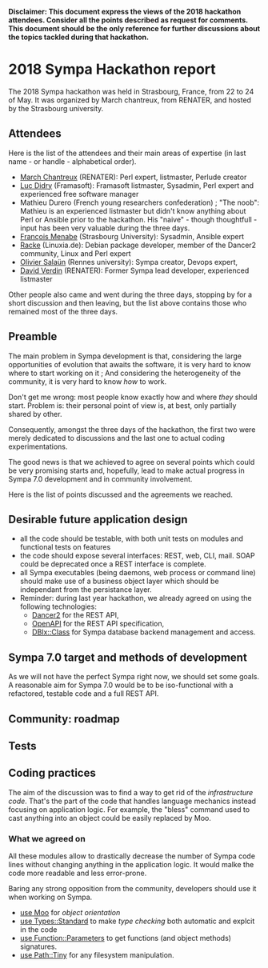 **Disclaimer: This document express the views of the 2018 hackathon attendees. Consider all the points described as request for comments. This document should be the only reference for further discussions about the topics tackled during that hackathon.**

# 2018 Sympa Hackathon report
The 2018 Sympa hackathon was held in Strasbourg, France, from 22 to 24 of May.
It was organized by March chantreux, from RENATER, and hosted by the Strasbourg university.

## Attendees
Here is the list of the attendees and their main areas of expertise (in last name  - or handle - alphabetical order).

 - [March Chantreux](https://github.com/eiro) (RENATER): Perl expert, listmaster, Perlude creator
 - [Luc Didry](https://github.com/ldidry) (Framasoft): Framasoft listmaster, Sysadmin, Perl expert and experienced free software manager
 - Mathieu Durero (French young researchers confederation) ; "The noob": Mathieu is an experienced listmaster but didn't know anything about Perl or Ansible prior to the hackathon. His "naive" - though thoughtfull -  input has been very valuable during the three days.
 - [François Menabe](https://github.com/fmenabe) (Strasbourg University): Sysadmin, Ansible expert
 - [Racke](https://github.com/orgs/racke) (Linuxia.de): Debian package developer, member of the Dancer2 community, Linux and Perl expert
 - [Olivier Salaün](https://github.com/salaun-urennes1) (Rennes university): Sympa creator, Devops expert,
 - [David Verdin](https://github.com/dverdin) (RENATER): Former Sympa lead developer, experienced listmaster

Other people also came and went during the three days, stopping by for a short discussion and then leaving, but the list above contains those who remained most of the three days.

## Preamble

The main problem in Sympa development is that, considering the large opportunities of evolution that awaits the software, it is very hard to know where to start working on it ; And considering the heterogeneity of the community, it is very hard to know *how* to work.

Don't get me wrong: most people know exactly how and where *they* should start. Problem is: their personal point of view is, at best, only partially shared by other.

Consequently, amongst the three days of the hackathon, the first two were merely dedicated to discussions and the last one to actual coding experimentations.

The good news is that we achieved to agree on several points which could be very promising starts and, hopefully, lead to make actual progress in Sympa 7.0 development and in community involvement.

Here is the list of points discussed and the agreements we reached.

## Desirable future application design

 - all the code should be testable, with both unit tests on modules and functional tests on features
 - the code should expose several interfaces: REST, web, CLI, mail. SOAP could be deprecated once a REST interface is complete.
 - all Sympa executables (being daemons, web process or command line) should make use of a business object layer which should be independant from the persistance layer.
 - Reminder: during last year hackathon, we already agreed on using the following technologies:
   - [Dancer2](https://metacpan.org/pod/Dancer2) for the REST API,
   - [OpenAPI](https://github.com/OAI/OpenAPI-Specification) for the REST API specification,
   - [DBIx::Class](https://metacpan.org/pod/DBIx::Class) for Sympa database backend management and access.

## Sympa 7.0 target and methods of development

As we will not have the perfect Sympa right now, we should set some goals. A reasonable aim for Sympa 7.0 would be to be iso-functional with a refactored, testable code and a full  REST API.



## Community: roadmap

## Tests

## Coding practices

The aim of the discussion was to find a way to get rid of the *infrastructure code*. That's the part of the code that handles language mechanics instead focusing on application logic. For example, the "bless" command used to cast anything into an object could be easily replaced by Moo.

### What we agreed on

All these modules allow to drastically decrease the number of Sympa code lines without changing anything in the application logic. It would malke the code more readable and less error-prone.

Baring any strong opposition from the community, developers should use it when working on Sympa.

 - [use Moo](https://metacpan.org/pod/Moo) for *object orientation*
 - [use Types::Standard](https://metacpan.org/pod/Types::Standard) to make *type checking* both automatic and explcit in the code
 - [use Function::Parameters](https://metacpan.org/pod/Function::Parameters) to get functions (and object methods) signatures.
 - [use Path::Tiny](https://metacpan.org/pod/Path::Tiny) for any filesystem manipulation.

